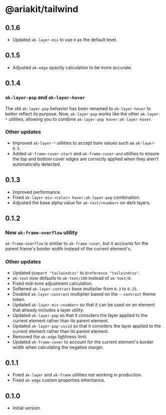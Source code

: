 # @ariakit/tailwind

## 0.1.6

- Updated `ak-layer-mix` to use `0` as the default level.

## 0.1.5

- Adjusted `ak-edge` opacity calculation to be more accurate.

## 0.1.4

### `ak-layer-pop` and `ak-layer-hover`

The old `ak-layer-pop` behavior has been renamed to `ak-layer-hover` to better reflect its purpose. Now, `ak-layer-pop` works like the other `ak-layer-*` utilities, allowing you to combine `ak-layer-pop hover:ak-layer-hover`.

### Other updates

- Improved `ak-layer-*` utilities to accept bare values such as `ak-layer-0.5`.
- Added `ak-frame-cover-start` and `ak-frame-cover-end` utilities to ensure the top and bottom cover edges are correctly applied when they aren't automatically detected.

## 0.1.3

- Improved performance.
- Fixed `ak-layer-mix-<color> hover:ak-layer-pop` combination.
- Adjusted the base alpha value for `ak-text/<number>` on dark layers.

## 0.1.2

### New `ak-frame-overflow` utility

`ak-frame-overflow` is similar to `ak-frame-cover`, but it accounts for the parent frame's border width instead of the current element's.

### Other updates

- Updated `@import "tailwindcss"` to `@reference "tailwindcss"`.
- `ak-text` now defaults to `ak-text/100` instead of `ak-text/0`.
- Fixed mid-tone adjustment calculation.
- Softened `ak-layer-contrast` base multiplier from `0.3` to `0.25`.
- Doubled `ak-layer-contrast` multiplier based on the `--contrast` theme token.
- Updated `ak-layer-mix-<number>` so that it can be used on an element that already includes a layer utility.
- Updated `ak-layer-pop` so that it considers the layer applied to the current element rather than its parent element.
- Updated `ak-layer-pop-vivid` so that it considers the layer applied to the current element rather than its parent element.
- Removed the `ak-edge` lightness limit.
- Updated `ak-frame-cover` to account for the current element's border width when calculating the negative margin.

## 0.1.1

- Fixed `ak-layer` and `ak-frame` utilities not working in production.
- Fixed `ak-edge` custom properties inheritance.

## 0.1.0

- Initial version.
